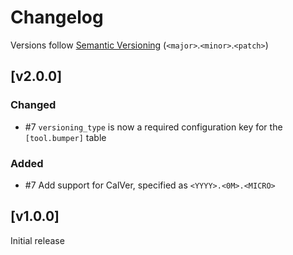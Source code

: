# Changelog
Versions follow [Semantic Versioning](https://semver.org/spec/v2.0.0.html) (`<major>`.`<minor>`.`<patch>`)

## [v2.0.0]
### Changed
* #7 `versioning_type` is now a required configuration key for the `[tool.bumper]` table

### Added
* #7 Add support for CalVer, specified as `<YYYY>.<0M>.<MICRO>`

## [v1.0.0]
Initial release
